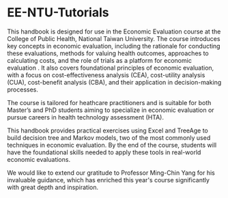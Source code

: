 # EE-NTU-Tutorials
This handbook is designed for use in the Economic Evaluation course at the College of Public Health, National Taiwan University. The course introduces key concepts in economic evaluation, including the rationale for conducting these evaluations, methods for valuing health outcomes, approaches to calculating costs, and the role of trials as a platform for economic evaluation . It also covers foundational principles of economic evaluation, with a focus on cost-effectiveness analysis (CEA), cost-utility analysis (CUA), cost-benefit analysis (CBA), and their application in decision-making processes.  

The course is tailored for heathcare practitioners and is suitable for both Master’s and PhD students aiming to specialize in economic evaluation or pursue careers in health technology assessment (HTA).

This handbook provides practical exercises using Excel and TreeAge to build decision tree and Markov models, two of the most commonly used techniques in economic evaluation. By the end of the course, students will have the foundational skills needed to apply these tools in real-world economic evaluations.

We would like to extend our gratitude to Professor Ming-Chin Yang for his invaluable guidance, which has enriched this year's course significantly with great depth and inspiration.

